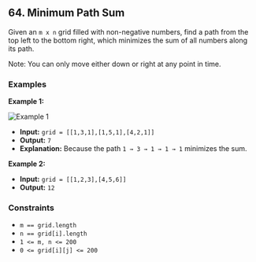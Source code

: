 ## 64. Minimum Path Sum

Given an `m x n` grid filled with non-negative numbers, find a path from the top left to the bottom right, which minimizes the sum of all numbers along its path.

Note: You can only move either down or right at any point in time.

### Examples

**Example 1:**

![Example 1](https://assets.leetcode.com/uploads/2020/11/05/minpath.jpg)

- **Input:** `grid = [[1,3,1],[1,5,1],[4,2,1]]`
- **Output:** `7`
- **Explanation:** Because the path `1 → 3 → 1 → 1 → 1` minimizes the sum.

**Example 2:**

- **Input:** `grid = [[1,2,3],[4,5,6]]`
- **Output:** `12`

### Constraints

- `m == grid.length`
- `n == grid[i].length`
- `1 <= m, n <= 200`
- `0 <= grid[i][j] <= 200`
